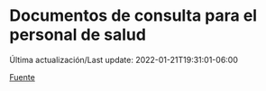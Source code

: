# Documentos de consulta para el personal de salud

Última actualización/Last update: 2022-01-21T19:31:01-06:00

 [Fuente](https://coronavirus.gob.mx/personal-de-salud/documentos-de-consulta/)

